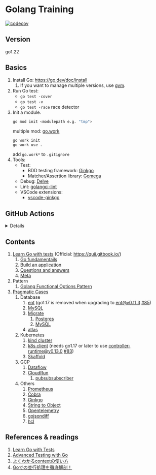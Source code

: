 # Golang Training

[![codecov](https://codecov.io/gh/nakamasato/golang-training/branch/main/graph/badge.svg?token=1RUXMSBB6N)](https://codecov.io/gh/nakamasato/golang-training)

## Version

go1.22

## Basics

1. Install Go: https://go.dev/doc/install
    1. If you want to manage multiple versions, use [gvm](https://github.com/moovweb/gvm).
1. Run Go test:
    - `go test -cover`
    - `go test -v`
    - `go test -race` race detector
1. Init a module.
    ```bash
    go mod init <modulepath e.g. "tmp">
    ```
    multiple mod: [go.work](https://github.com/golang/tools/blob/master/gopls/doc/workspace.md#go-workspaces-go-118)
    ```
    go work init
    go work use .
    ```
    add `go.work*` to `.gitignore`
1. Tools:
    - Test:
        - BDD testing framework: [Ginkgo](https://onsi.github.io/ginkgo/)
        - Matcher/Assertion library: [Gomega](https://onsi.github.io/gomega/)
    - Debug: [Delve](https://github.com/go-delve/delve)
    - Lint: [golangci-lint](https://golangci-lint.run/)
    - VSCode extensions:
        - [vscode-ginkgo](https://marketplace.visualstudio.com/items?itemName=onsi.vscode-ginkgo)

## GitHub Actions

<details>

```yaml
      - uses: actions/checkout@v3

      - name: set up
        uses: actions/setup-go@v4
        with:
          go-version-file: go.mod
```

</details>

## Contents

1. [Learn Go with tests](learn-go-with-tests) (Official: https://quii.gitbook.io/)
    1. [Go fundamentails](learn-go-with-tests/01-go-fundamentals)
    1. [Build an application](learn-go-with-tests/02-build-an-application)
    1. [Questions and answers](learn-go-with-tests/03-questions-and-answers)
    1. [Meta](learn-go-with-tests/04-meta)
1. Pattern
    1. [Golang Functional Options Pattern](https://golang.cafe/blog/golang-functional-options-pattern.html)
1. [Pragmatic Cases](pragmatic-cases)
    1. Database
        1. [ent](pragmatic-cases/ent) (go1.17 is removed when upgrading to ent@v0.11.3 [#85](https://github.com/nakamasato/golang-training/pull/85))
        1. [MySQL](pragmatic-cases/mysql)
        1. [Migrate](pragmatic-cases/migrate)
            1. [Postgres](pragmatic-cases/migrate/postgres)
            1. [MySQL](pragmatic-cases/migrate/mysql)
        1. [atlas](pragmatic-cases/atlas)
    1. Kubernetes
        1. [kind cluster](pragmatic-cases/kind)
        1. [k8s client](pragmatic-cases/k8sclient) (needs go1.17 or later to use controller-runtime@v0.13.0 [#83](https://github.com/nakamasato/golang-training/pull/83))
        1. [Skaffold](pragmatic-cases/skaffold)
    1. GCP
        1. [Dataflow](pragmatic-cases/gcp/dataflow)
        1. [CloudRun](pragmatic-cases/gcp/cloudrun/)
            1. [pubsubsubscriber](pragmatic-cases/gcp/cloudrun/pubsubsubscriber/)
    1. Others
        1. [Prometheus](pragmatic-cases/prometheus)
        1. [Cobra](https://github.com/nakamasato/cobra-sample)
        1. [Ginkgo](pragmatic-cases/ginkgo)
        1. [String to Object](pragmatic-cases/string-to-object)
        1. [Opentelemetry](pragmatic-cases/opentelemetry)
        1. [gojsondiff](pragmatic-cases/gojsondiff)
        1. [hcl](pragmatic-cases/hcl)

## References & readings
1. [Learn Go with Tests](https://quii.gitbook.io/)
1. [Advanced Testing with Go](https://speakerdeck.com/mitchellh/advanced-testing-with-go)
1. [よくわかるcontextの使い方](https://zenn.dev/hsaki/books/golang-context)
1. [Goでの並行処理を徹底解剖！](https://zenn.dev/hsaki/books/golang-concurrency)
